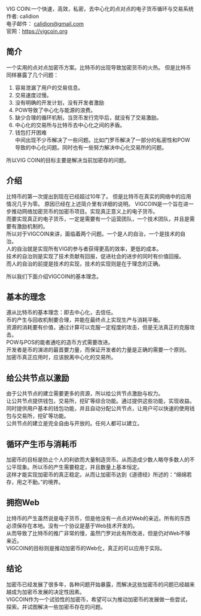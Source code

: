 VIG COIN:一个快速，高效，私密，去中心化的点对点的电子货币循环与交易系统  
作者: calidion  
电子邮件： calidion@gmail.com  
官网：https://vigcoin.org  

## 简介

一个实用的点对点加密币方案。比特币的出现导致加密货币的火热。
但是比特币同样暴露了几个问题：
1. 容易泄漏了用户的交易信息。
2. 交易速度过慢。
3. 没有明确的开发计划，没有开发者激励
4. POW导致了中心化与能源的浪费。
5. 缺少合理的循环机制，当货币发行完毕后，就没有了交易激励。
6. 中心化的交易所与比特币去中心化之间的矛盾。
7. 钱包打开困难  
中间出现不少币解决了一些问题。比如门罗币解决了一部分的私密性和POW导致的中心化问题。同时也有一些努力解决中心化交易所的问题。  

所以VIG COIN的目标主要是解决当前加密存的问题。   

## 介绍 

比特币的第一次提出到现在已经超过10年了。
但是比特币在真实的网络中的应用情况几乎为零。
原因已经在上述简介里有详细的说明。 
VIGCOIN是一个旨在进一步推动网络加密货币的加密币项目。实现真正意义上的电子货币。  
而要实现真正的电子货币，一定是需要有一个运营团队，一个技术团队，并且是需要有激励机制的。  
所以对于VIGCOIN来讲，面临着两个问题。一个是人的自治，一个是技术的自治。  
人的自治就是实现所有VIG的参与者获得更高的效率，更低的成本。  
技术的自治则是实现了技术贡献有回报，促进社会的进步的同时有价值回报。  
而人的自治的前提是技术的实现，技术的实现则是在于理念的正确。  

所以我们下面介绍VIGCOIN的基本理念。

## 基本的理念

遵从比特币的基本理念：即去中心化，去信任。  
币的产生与回收机制要合理，并能在最终点上实现生产与消耗平衡。  
资源的消耗要有价值，通过计算可以克服一定程度的攻击，但是无法真正的克服攻击。  
POW与POS的能者通吃的造币方式需要改进。  
开发者是币的演进的最首要力量，而保证开发者的力量是正确的需要一个原则。  
加密币真正应用时，应该脱离中心化的交易所。  

## 给公共节点以激励

由于公共节点的建立需要更多的资源，所以给公共节点激励与权力。  
让公共节点提供钱包，交易所，挖矿等综合功能。通过提供这些功能，实现收益。  
同时提供用户基本的钱包功能，并且自动分配公共节点，让用户可以快速的使用钱包与交易所，挖矿等功能。  
公共节点的建立是完全自由与开放的。任何人都可以建立。    

## 循环产生币与消耗币
加密币的目标是防止个人的利欲而大量制造货币。从而造成少数人略夺多数人的不公平现象。所以币的产生需要稳定，并且数量上基本恒定。  
这样才能实现加密币的真正稳定。从而让加密币达到《道德经》所述的：“绵绵若存，用之不勤。”的境界。  

## 拥抱Web
比特币的产生虽然说是电子货币，但是他没有一点点对Web的亲近。所有的东西必须保存在本地。没有一个协议是基于Web技术开发的。  
从而导致了比特币的推广非常的慢，虽然门罗对此有所改进，但是仍对Web不够亲近。  
VIGCOIN的目标则是推动加密币的Web化，真正的可以应用于实际。  

## 结论
加密币已经发展了很多年，各种问题开始暴露，而解决这些加密币的问题已经越来越成为加密币发展的决定性因素。  
VIGCOIN作为一个试验性的加密币，希望可以为推动加密币的发展做一些尝试，探索。并试图解决一些加密币存在的问题。  







